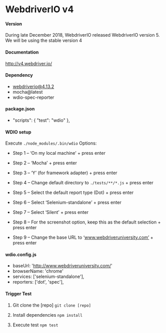 # WebdriverIO v4

#### Version

During late December 2018, WebdriverIO released WebdriverIO version 5. We will be using the stable version 4

#### Documentation
http://v4.webdriver.io/

#### Dependency
- webdriverio@4.13.2
- mocha@latest
- wdio-spec-reporter

#### package.json
- "scripts": { "test": "wdio" },

#### WDIO setup
Execute `./node_modules/.bin/wdio`
Options:
- Step 1 – ‘On my local machine’ + press enter
- Step 2 – ‘Mocha’ + press enter
- Step 3 – ‘Y’ (for framework adapter) + press enter
- Step 4 – Change default directory to `./tests/**/*.js` + press enter
- Step 5 – Select the default report type (Dot) + press enter
- Step 6 – Select ‘Selenium-standalone’ + press enter
- Step 7 – Select ‘Silent’ + press enter

- Step 8 – For the screenshot option, keep this as the default selection + press enter

- Step 9 – Change the base URL to ‘www.webdriveruniversity.com’ + press enter

#### wdio.config.js
- baseUrl: 'http://www.webdriveruniversity.com/'
- browserName: 'chrome'
- services: ['selenium-standalone'],
- reporters: ['dot', 'spec'],

#### Trigger Test

  1. Git clone the [repo]
  `git clone [repo]`

  2. Install dependencies
  `npm install`

  3. Execute test
  `npm test`